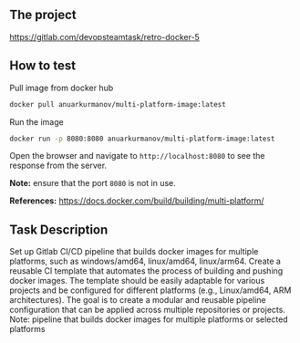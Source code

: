 ## The project
https://gitlab.com/devopsteamtask/retro-docker-5


## How to test
Pull image from docker hub
```bash
docker pull anuarkurmanov/multi-platform-image:latest
```
Run the image
```bash
docker run -p 8080:8080 anuarkurmanov/multi-platform-image:latest
```
Open the browser and navigate to `http://localhost:8080` to see the response from the server.

**Note:** ensure that the port `8080` is not in use.

**References:** https://docs.docker.com/build/building/multi-platform/

## Task Description

Set up Gitlab CI/CD pipeline that builds docker images for multiple platforms, such
as windows/amd64, linux/amd64, linux/arm64.
Create a reusable CI template that automates the process of building and pushing
docker images. The template should be easily adaptable for various projects and be
configured for different platforms (e.g., Linux/amd64, ARM architectures).
The goal is to create a modular and reusable pipeline configuration that can be
applied across multiple repositories or projects.
Note: pipeline that builds docker images for multiple platforms or selected
platforms
